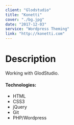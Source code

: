 ```yaml
---
client: "Glodstudio"
title: "Konetti"
cover: "./bg.jpg"
date: "2017-12-03"
service: "Wordpress Theming"
link: "http://konetti.com"
---
```

# Description

Working with GlodStudio.

#### Technologies:

- HTML
- CSS3
- jQuery
- Git
- PHP/Wordpress